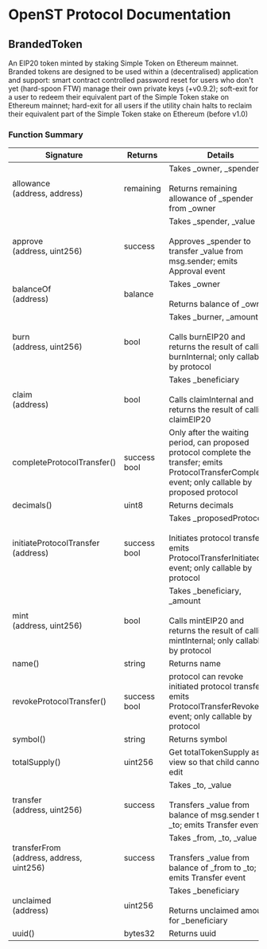 # OpenST Protocol Documentation

## BrandedToken


An EIP20 token minted by staking Simple Token on Ethereum mainnet. Branded tokens are designed to be used within a (decentralised) application and support: smart contract controlled password reset for users who don't yet (hard-spoon FTW) manage their own private keys (+v0.9.2); soft-exit for a user to redeem their equivalent part of the Simple Token stake on Ethereum mainnet; hard-exit for all users if the utility chain halts to reclaim their equivalent part of the Simple Token stake on Ethereum (before v1.0)

### Function Summary

Signature | Returns | Details
--- | --- | ---
allowance<br/>(address, address) | remaining | Takes _owner, _spender<br/><br/>Returns remaining allowance of _spender from _owner
approve<br/>(address, uint256) | success | Takes _spender, _value<br/><br/>Approves _spender to transfer _value from msg.sender; emits Approval event
balanceOf<br/>(address) | balance | Takes _owner<br/><br/>Returns balance of _owner
burn<br/>(address, uint256) | bool | Takes _burner, _amount<br/><br/>Calls burnEIP20 and returns the result of calling burnInternal; only callable by protocol
claim<br/>(address) | bool | Takes _beneficiary<br/><br/>Calls claimInternal and returns the result of calling claimEIP20
completeProtocolTransfer() | success bool | Only after the waiting period, can proposed protocol complete the transfer; emits ProtocolTransferCompleted event; only callable by proposed protocol
decimals() | uint8 | Returns decimals
initiateProtocolTransfer<br/>(address) | success bool | Takes _proposedProtocol<br/><br/>Initiates protocol transfer; emits ProtocolTransferInitiated event; only callable by protocol
mint<br/>(address, uint256) | bool | Takes _beneficiary, _amount<br/><br/>Calls mintEIP20 and returns the result of calling mintInternal; only callable by protocol
name() | string | Returns name
revokeProtocolTransfer() | success bool | protocol can revoke initiated protocol transfer; emits ProtocolTransferRevoked event; only callable by protocol
symbol() | string | Returns symbol
totalSupply() | uint256 | Get totalTokenSupply as view so that child cannot edit
transfer<br/>(address, uint256) | success | Takes _to, _value<br/><br/>Transfers _value from balance of msg.sender to _to; emits Transfer event
transferFrom<br/>(address, address, uint256) | success | Takes _from, _to, _value<br/><br/>Transfers _value from balance of _from to _to; emits Transfer event
unclaimed<br/>(address) | uint256 | Takes _beneficiary<br/><br/>Returns unclaimed amount for _beneficiary
uuid() | bytes32 | Returns uuid

